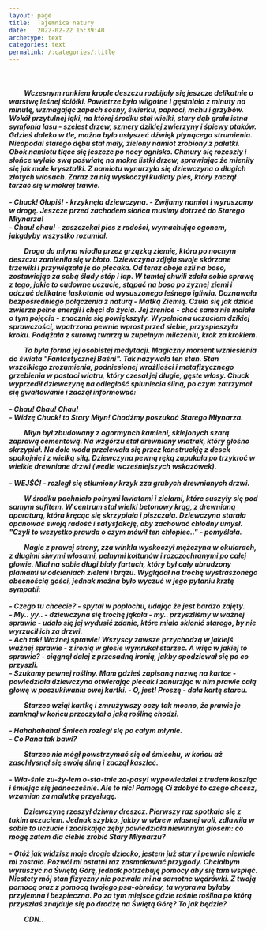 ```yaml
---
layout: page
title:  Tajemnica natury
date:   2022-02-22 15:39:40
archetype: text
categories: text
permalink: /:categories/:title
---
```

<br/>

<h5>

<p style="text-indent: 6%; ">
Wczesnym rankiem krople deszczu rozbijały się jeszcze delikatnie o warstwę leśnej ściółki. Powietrze było wilgotne i gęstniało z minuty na minutę, wzmagając zapach sosny, świerku, paproci, mchu i grzybów. Wokół przytulnej łąki, na której środku stał wielki, stary dąb grała istna symfonia lasu - szelest drzew, szmery dzikiej zwierzyny i śpiewy ptaków. Gdzieś daleko w tle, można było usłyszeć dźwięk płynącego strumienia. Nieopodal starego dębu stał mały, zielony namiot zrobiony z pałatki. Obok namiotu tlące się jeszcze po nocy ognisko. Chmury się rozeszły i słońce wylało swą poświatę na mokre listki drzew, sprawiając że mieniły się jak małe kryształki. Z namiotu wynurzyła się dziewczyna o długich złotych włosach. Zaraz za nią wyskoczył kudłaty pies, który zaczął tarzać się w mokrej trawie.

<br/>
<br/>
- Chuck! Głupiś! - krzyknęła dziewczyna. - Zwijamy namiot i wyruszamy w drogę. Jeszcze przed zachodem słońca musimy dotrzeć do Starego Młynarza!
<br/>
- Chau! chau! - zaszczekał pies z radości, wymachując ogonem, jakgdyby wszystko rozumiał.

<p style="text-indent: 6%; ">
Droga do młyna wiodła przez grzązką ziemię, która po nocnym deszczu zamieniła się w błoto. Dziewczyna zdjęła swoje skórzane trzewiki i przywiązała je do plecaka. Od teraz oboje szli na boso, zostawiając za sobą ślady stóp i łap. W tamtej chwili zdała sobie sprawę z tego, jakie to cudowne uczucie, stąpać na boso po żyznej ziemi i odczuć delikatne łaskotanie od wysuszonego leśnego igliwia. Doznawała bezpośredniego połączenia z naturą - Matką Ziemią. Czuła się jak dzikie zwierze pełne energii i chęci do życia. Jej źrenice - choć sama nie maiała o tym pojęcia - znacznie się powiększyły. Wypełniona uczuciem dzikiej sprawczości, wpatrzona pewnie wprost przed siebie, przyspieszyła kroku. Podążała z surową twarzą w zupełnym milczeniu, krok za krokiem.

<p style="text-indent: 6%; ">
To była forma jej osobistej medytacji. Magiczny moment wzniesienia do świata "Fantastycznej Baśni". Tak nazywała ten stan. Stan wszelkiego zrozumienia, podniesionej wrażliości i metafizycznego grzebienia w postaci wiatru, który czesał jej długie, gęste włosy. Chuck wyprzedił dziewczynę na odległość spluniecia śliną, po czym zatrzymał się gwałtowanie i zaczął informować:

<br/>
<br/>
- Chau! Chau! Chau!
<br/>
- Widzę Chuck! to Stary Młyn! Chodźmy poszukać Starego Młynarza.

<p style="text-indent: 6%; ">
Młyn był zbudowany z ogormynch kamieni, sklejonych szarą zaprawą cementową. Na wzgórzu stał drewniany wiatrak, który głośno skrzypiał. Na dole woda przelewała się przez konstruckję z desek spokojnie i z wielką siłą. Dziewczyna pewną ręką zapukała po trzykroć w wielkie drewniane drzwi (wedle wcześniejszych wskazówek).

<br/>
<br/>
- WEJŚĆ! - rozległ się stłumiony krzyk zza grubych drewnianych drzwi.
<br/>

<p style="text-indent: 6%; ">
W środku pachniało polnymi kwiatami i ziołami, które suszyły się pod samym sufitem. W centrum stał wielki betonowy krąg, z drewnianą aparaturą, która kręcąc się skrzypiała i piszczała. Dziewczyna starała opanować swoją radość i satysfakcję, aby zachować chłodny umysł. "Czyli to wszystko prawda o czym mówił ten chłopiec.." - pomyślała.

<p style="text-indent: 6%; ">
Nagle z prawej strony, zza winkla wyskoczył mężczyna w okularach, z długimi siwymi włosami, pełnymi kołtunów i rozczochranymi po całej głowie. Miał na sobie długi biały fartuch, który był cały ubrudzony plamami w odcieniach zieleni i brązu. Wyglądał na trochę wystraszonego obecnością gości, jednak można było wyczuć w jego pytaniu krztę sympatii: 

<br/>
<br/>
- Czego tu chcecie? - spytał w popłochu, udając że jest bardzo zajęty.
<br/>
- My.. yy.. - dziewczyna się trochę jąkała - my.. przyszliśmy w ważnej sprawie - udało się jej wydusić zdanie, które miało skłonić starego, by nie wyrzucił ich za drzwi.
<br/>
- Ach tak! Ważnej sprawie! Wszyscy zawsze przychodzą w jakiejś ważnej sprawie - z ironią w głosie wymrukał starzec. A więc w jakiej to sprawie? - ciągnął dalej z przesadną ironią, jakby spodziewał się po co przyszli.
<br/>
- Szukamy pewnej rośliny. Mam gdzieś zapisaną nazwę na kartce - powiedziała dziewczyna otwierając plecak i zanurzjąc w nim prawie całą głowę w poszukiwaniu owej kartki. - O, jest! Proszę - dała kartę starcu.

<p style="text-indent: 6%; ">
Starzec wziął kartkę i zmrużywszy oczy tak mocno, że prawie je zamknął w końcu przeczytał o jaką roślinę chodzi.

<br/>
<br/>
- Hahahahaha! Śmiech rozległ się po całym młynie.
<br/>
- Co Pana tak bawi? 

<p style="text-indent: 6%; ">
Starzec nie mógł powstrzymać się od śmiechu, w końcu aż zaschłysnął się swoją śliną i zaczął kaszleć. 

<br/>
<br/>
- Wła-śnie zu-ży-łem o-sta-tnie za-pasy! wypowiedział z trudem kaszląc i śmiejąc się jednocześnie. Ale to nic! Pomogę Ci zdobyć to czego chcesz, wzamian za malutką przysługę.

<p style="text-indent: 6%; ">
Dziewczynę rzeszył dziwny dreszcz. Pierwszy raz spotkała się z takim uczuciem. Jednak szybko, jakby w wbrew własnej woli, zdławiła w sobie to uczucie i zaciskając zęby powiedziała niewinnym głosem: co mogę zatem dla ciebie zrobić Stary Młynarzu?

<br/>
<br/>
- Otóż jak widzisz moje drogie dziecko, jestem już stary i pewnie niewiele mi zostało. Pozwól mi ostatni raz zasmakować przygody. Chciałbym wyruszyć na Świętą Górę, jednak potrzebuję pomocy aby się tam wspiąć. Niestety mój stan fizyczny nie pozwala mi na samotne wędrówki. Z twoją pomocą oraz z pomocą twojego psa-obrońcy, ta wyprawa byłaby przyjemna i bezpieczna. Po za tym miejsce gdzie rośnie roślina po którą przyszłaś znajduje się po drodzę na Świętą Górę? To jak będzie?

<p style="text-indent: 6%; ">
CDN..